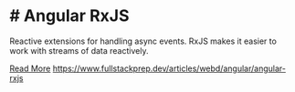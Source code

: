 # # Angular RxJS

Reactive extensions for handling async events. RxJS makes it easier to work with streams of data reactively.

[Read More](https://www.fullstackprep.dev/articles/webd/angular/angular-rxjs) https://www.fullstackprep.dev/articles/webd/angular/angular-rxjs